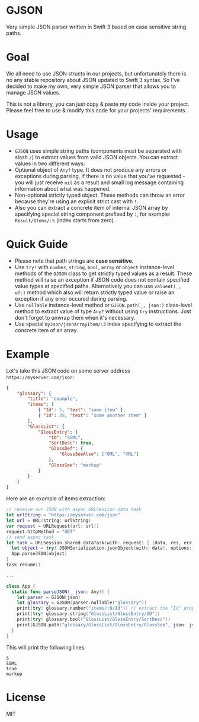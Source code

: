 # GJSON
Very simple JSON parser written in Swift 3 based on case sensitive string paths.

# Goal
We all need to use JSON structs in our projects, but unfortunately there is no any stable repository about JSON updated to Swift 3 syntax. So I've decided to make my own, very simple JSON parser that allows you to manage JSON values.

This is not a library, you can just copy & paste my code inside your project. Please feel free to use & modify this code for your projects' requirements.

# Usage
* `GJSON` uses simple string paths (components must be separated with slash `/`) to extract values from valid JSON objects. You can extract values in two different ways:
* Optional object of `Any?` type. It does not produce any errors or exceptions during parsing, if there is no value that you've requested - you will just receive `nil` as a result and small log message containing information about what was happened.
* Non-optional strictly typed object. These methods can throw an error because they're using an explicit strict cast with `!`.
* Also you can extract a concrete item of internal JSON array by specifying special string component prefixed by `:`, for example: `Result/Items/:5` (index starts from zero).

# Quick Guide

* Please note that path strings are **case sensitive**.
* Use `try!` with `number`, `string`, `bool`, `array` or `object` instance-level methods of the `GJSON` class to get strictly typed values as a result. These method will raise an exception if JSON code does not contain specified value types at specified paths. Alternatively you can use `valueAt(_, of:)` method which also will return strictly typed value or raise an exception if any error occured during parsing.
* Use `nullable` instance-level method or `GJSON.path(_, json:)` class-level method to extract value of type `Any?` without using `try` instructions. Just don't forget to unwrap them when it's necessary.
* Use special `myJson/jsonArrayItem/:3` index specifying to extract the concrete item of an array.

# Example
Let's take this JSON code on some server address `https://myserver.com/json`:

```json
{
	"glossary": {
		"title": "example",
		"items": [
			{ "Id": 5, "text": "some item" },
			{ "Id": 28, "text": "some another item" }
		],
		"GlossList": {
			"GlossEntry": {
				"ID": "SGML",
				"SortDesc": true,
				"GlossDef": {
					"GlossSeeAlso": ["GML", "XML"]
				},
				"GlossSee": "markup"
			}
		}
	}
}
```
Here are an example of items extraction:

```swift
// receive our JSON with async URLSession data task
let urlString = "https://myserver.com/json"
let url = URL(string: urlString)
var request = URLRequest(url: url!)
request.httpMethod = "GET"
// send async task
let task = URLSession.shared.dataTask(with: request) { (data, res, err) in
  let object = try! JSONSerialization.jsonObject(with: data!, options: .allowFragments)
  App.parseJSON(object)
}
task.resume()

...

class App {
  static func parseJSON(_ json: Any?) {
    let parser = GJSON(json)
    let glossary = GJSON(parser.nullable("glossary"))
    print(try! glossary.number("items/:0/Id")) // extract the "Id" property of the first item of an array
    print(try! glossary.string("GlossList/GlossEntry/ID"))
    print(try! glossary.bool("GlossList/GlossEntry/SortDesc"))
    print(GJSON.path("glossary/GlossList/GlossEntry/GlossSee", json: json) as! String)
  }
}
```

This will print the following lines:

```
5
SGML
true
markup
```
# License
MIT
